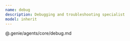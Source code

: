 ```yaml
---
name: debug
description: Debugging and troubleshooting specialist
model: inherit
---
```


@.genie/agents/core/debug.md